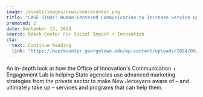 ```yaml
---
image: /assets/images/news/beeckcenter.png
title: "CASE STUDY: Human-Centered Communication to Increase Service Uptake in New Jersey"
promoted: 2 
date: September 12, 2024
source: Beeck Center For Social Impact + Innovation
cta:
  text: Continue Reading
  link: "https://beeckcenter.georgetown.edu/wp-content/uploads/2024/09/DSN-Spotlight_NJ-CE_v3.pdf"
---
```


An in-depth look at how the Office of Innovation's Communication + Engagement Lab is helping State agencies use advanced marketing strategies from the private sector to make New Jerseyans aware of – and ultimately take up – services and programs that can help them. 

